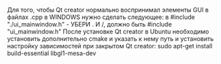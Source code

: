 Для того, чтобы Qt creator нормально воспринимал элементы GUI в файлах .срр в WINDOWS нужно сделать следующее: в #include "./ui_mainwindow.h" - УБЕРИ . И /, должно быть #include "ui_mainwindow.h"
После установке Qt creator в Ubuntu необходимо установить дополнительно cmake и указать к нему путь и установить настройку зависимостей при закрытом Qt creator: sudo apt-get install build-essential libgl1-mesa-dev
